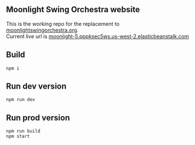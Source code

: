 ## Moonlight Swing Orchestra website
This is the working repo for the replacement to [moonlightswingorchestra.org](http://moonlightswingorchestra.org/ "Moonlight Swing Orchestra").\
Current live url is [moonlight-5.pppksec5ws.us-west-2.elasticbeanstalk.com](http://moonlight-5.pppksec5ws.us-west-2.elasticbeanstalk.com/ "New live website")

## Build
`npm i`

## Run dev version
`npm run dev`

## Run prod version
```
npm run build
npm start
```